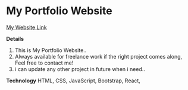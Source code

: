 # My Portfolio Website


[My Website Link](https://hannan-uddin.netlify.app/)


**Details**
1. This is My Portfolio Website..
2. Always available for freelance work if the right project
comes along, Feel free to contact me!
3. i can update any other project in future when i need..

**Technology**
HTML, CSS, JavaScript, Bootstrap, React,
